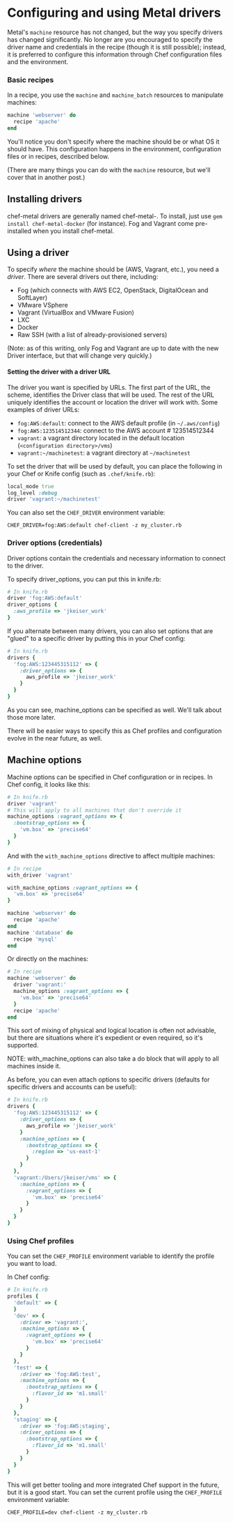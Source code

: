 # Configuring and using Metal drivers

Metal's `machine` resource has not changed, but the way you specify drivers has changed significantly. No longer are you encouraged to specify the driver name and credentials in the recipe (though it is still possible); instead, it is preferred to configure this information through Chef configuration files and the environment.

### Basic recipes

In a recipe, you use the `machine` and `machine_batch` resources to manipulate machines:

```ruby
machine 'webserver' do
  recipe 'apache'
end
```

You'll notice you don't specify where the machine should be or what OS it should have.  This configuration happens in the environment, configuration files or in recipes, described below.

(There are many things you can do with the `machine` resource, but we'll cover that in another post.)

## Installing drivers

chef-metal drivers are generally named chef-metal-<drivername>.  To install, just use `gem install chef-metal-docker` (for instance).  Fog and Vagrant come pre-installed when you install chef-metal.

## Using a driver

To specify *where* the machine should be (AWS, Vagrant, etc.), you need a *driver*. There are several drivers out there, including:

- Fog (which connects with AWS EC2, OpenStack, DigitalOcean and SoftLayer)
- VMware VSphere
- Vagrant (VirtualBox and VMware Fusion)
- LXC
- Docker
- Raw SSH (with a list of already-provisioned servers)

(Note: as of this writing, only Fog and Vagrant are up to date with the new Driver interface, but that will change very quickly.)

#### Setting the driver with a driver URL

The driver you want is specified by URLs.  The first part of the URL, the scheme, identifies the Driver class that will be used.  The rest of the URL uniquely identifies the account or location the driver will work with.  Some examples of driver URLs:

- `fog:AWS:default`: connect to the AWS default profile (in `~/.aws/config`)
- `fog:AWS:123514512344`: connect to the AWS account # 123514512344
- `vagrant`: a vagrant directory located in the default location (`<configuration directory>/vms`)
- `vagrant:~/machinetest`: a vagrant directory at `~/machinetest`

To set the driver that will be used by default, you can place the following in your Chef or Knife config (such as `.chef/knife.rb`):

```ruby
local_mode true
log_level :debug
driver 'vagrant:~/machinetest'
```

You can also set the `CHEF_DRIVER` environment variable:

```
CHEF_DRIVER=fog:AWS:default chef-client -z my_cluster.rb
```

### Driver options (credentials)

Driver options contain the credentials and necessary information to connect to the driver.

To specify driver_options, you can put this in knife.rb:

```ruby
# In knife.rb
driver 'fog:AWS:default'
driver_options {
  :aws_profile => 'jkeiser_work'
}
```

If you alternate between many drivers, you can also set options that are "glued" to a specific driver by putting this in your Chef config:

```ruby
# In knife.rb
drivers {
  'fog:AWS:123445315112' => {
    :driver_options => {
      aws_profile => 'jkeiser_work'
    }
  }
}
```

As you can see, machine_options can be specified as well.  We'll talk about those more later.

There will be easier ways to specify this as Chef profiles and configuration evolve in the near future, as well.

## Machine options

Machine options can be specified in Chef configuration or in recipes.  In Chef config, it looks like this:

```ruby
# In knife.rb
driver 'vagrant'
# This will apply to all machines that don't override it
machine_options :vagrant_options => {
  :bootstrap_options => {
    'vm.box' => 'precise64'
  }
}
```

And with the `with_machine_options` directive to affect multiple machines:

```ruby
# In recipe
with_driver 'vagrant'

with_machine_options :vagrant_options => {
  'vm.box' => 'precise64'
}

machine 'webserver' do
  recipe 'apache'
end
machine 'database' do
  recipe 'mysql'
end
```

Or directly on the machines:

```ruby
# In recipe
machine 'webserver' do
  driver 'vagrant:'
  machine_options :vagrant_options => {
    'vm.box' => 'precise64'
  }
  recipe 'apache'
end
```

This sort of mixing of physical and logical location is often not advisable, but there are situations where it's expedient or even required, so it's supported.

NOTE: with_machine_options can also take a do block that will apply to all machines inside it.

As before, you can even attach options to specific drivers (defaults for specific drivers and accounts can be useful):

```ruby
# In knife.rb
drivers {
  'fog:AWS:123445315112' => {
    :driver_options => {
      aws_profile => 'jkeiser_work'
    }
    :machine_options => {
      :bootstrap_options => {
        :region => 'us-east-1'
      }
    }
  },
  'vagrant:/Users/jkeiser/vms' => {
    :machine_options => {
      :vagrant_options => {
        'vm.box' => 'precise64'
      }
    }
  }
}
```

### Using Chef profiles

You can set the `CHEF_PROFILE` environment variable to identify the profile you want to load.

In Chef config:

```ruby
# In knife.rb
profiles {
  'default' => {
  }
  'dev' => {
    :driver => 'vagrant:',
    :machine_options => {
      :vagrant_options => {
        'vm.box' => 'precise64'
      }
    }
  },
  'test' => {
    :driver => 'fog:AWS:test',
    :machine_options => {
      :bootstrap_options => {
        :flavor_id => 'm1.small'
      }
    }
  },
  'staging' => {
    :driver => 'fog:AWS:staging',
    :driver_options => {
      :bootstrap_options => {
        :flavor_id => 'm1.small'
      }
    }
  }
}
```

This will get better tooling and more integrated Chef support in the future, but it is a good start.  You can set the current profile using the `CHEF_PROFILE` environment variable:

```
CHEF_PROFILE=dev chef-client -z my_cluster.rb
```
